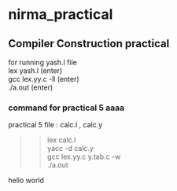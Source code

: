# nirma_practical     
## Compiler Construction practical   
for running yash.l file    
lex yash.l (enter)   
gcc lex.yy.c -ll (enter)   
./a.out (enter)    



### command for practical 5 aaaa  
practical 5 file  : calc.l , calc.y  
>> lex calc.l   
>> yacc -d calc.y    
>> gcc lex.yy.c y.tab.c -w  
>> ./a.out   

hello world

